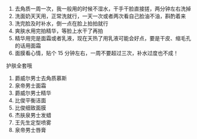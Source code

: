 1. 去角质一周一次，我一般用的时候不湿水，干手干脸直接搓，两分钟左右洗掉  
2. 洗面奶天天用，正常洗就行，一天一次或者两次看自己脸油不油，斟酌着来  
3. 洗完脸及时补水，倒一点在脸上拍拍就行  
4. 爽肤水用完拍精华，等脸上水干了再拍  
5. 精华用完是面霜或者乳液，现在天热了用乳液可能会好点，要是干皮、缩毛孔的话用面霜  
6. 面膜看心情，贴个 15 分钟左右，一周不要超过三次，补水过度也不成！  

护肤全套哦

1. 爵威尔男士去角质慕斯  
2. 泉帝男士面霜  
3. 爵威尔男士精华  
4. 比俊平衡洁面  
5. 比俊细致面膜  
6. 杰肤泉男士发蜡  
7. 王先生定型喷雾
8. 泉帝男士唇膏
